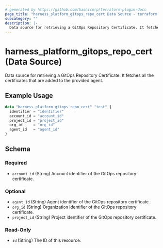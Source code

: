```yaml
---
# generated by https://github.com/hashicorp/terraform-plugin-docs
page_title: "harness_platform_gitops_repo_cert Data Source - terraform-provider-harness"
subcategory: ""
description: |-
  Data source for retrieving a GitOps Repository Certificate. It fetches all the certificates that are added to the provided agent.
---
```


# harness_platform_gitops_repo_cert (Data Source)

Data source for retrieving a GitOps Repository Certificate. It fetches all the certificates that are added to the provided agent.

## Example Usage

```terraform
data "harness_platform_gitops_repo_cert" "test" {
  identifier = "identifier"
  account_id = "account_id"
  project_id = "project_id"
  org_id     = "org_id"
  agent_id   = "agent_id"
}
```

<!-- schema generated by tfplugindocs -->
## Schema

### Required

- `account_id` (String) Account identifier of the GitOps repository certificate.

### Optional

- `agent_id` (String) Agent identifier of the GitOps repository certificate.
- `org_id` (String) Organization identifier of the GitOps repository certificate.
- `project_id` (String) Project identifier of the GitOps repository certificate.

### Read-Only

- `id` (String) The ID of this resource.
